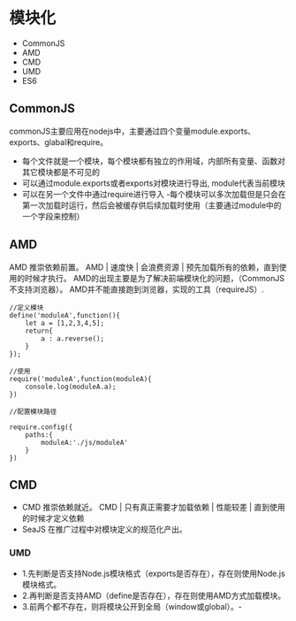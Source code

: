 # 模块化

- CommonJS
- AMD
- CMD
- UMD
- ES6

## CommonJS

commonJS主要应用在nodejs中，主要通过四个变量module.exports、exports、glabal和require。
 
 - 每个文件就是一个模块，每个模块都有独立的作用域，内部所有变量、函数对其它模块都是不可见的
- 可以通过module.exports或者exports对模块进行导出, module代表当前模块
- 可以在另一个文件中通过require进行导入
-每个模块可以多次加载但是只会在第一次加载时运行，然后会被缓存供后续加载时使用（主要通过module中的一个字段来控制）

## AMD

AMD 推崇依赖前置。
AMD | 速度快 | 会浪费资源 | 预先加载所有的依赖，直到使用的时候才执行。
AMD的出现主要是为了解决前端模块化的问题，（CommonJS不支持浏览器）。
AMD并不能直接跑到浏览器，实现的工具（requireJS）.

```
//定义模块
define('moduleA',function(){
    let a = [1,2,3,4,5];
    return{
        a : a.reverse();
    }
});

//使用
require('moduleA',function(moduleA){
    console.log(moduleA.a);
})

//配置模块路径

require.config({
    paths:{
        moduleA:'./js/moduleA'
    }
})

```

## CMD

- CMD 推崇依赖就近。
CMD | 只有真正需要才加载依赖 | 性能较差 | 直到使用的时候才定义依赖
- SeaJS 在推广过程中对模块定义的规范化产出。



### UMD

- 1.先判断是否支持Node.js模块格式（exports是否存在），存在则使用Node.js模块格式。
- 2.再判断是否支持AMD（define是否存在），存在则使用AMD方式加载模块。
- 3.前两个都不存在，则将模块公开到全局（window或global）。-